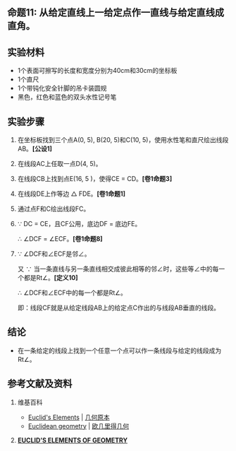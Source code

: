 ## 命题11: 从给定直线上一给定点作一直线与给定直线成直角。 

## 实验材料

- 1个表面可擦写的长度和宽度分别为40cm和30cm的坐标板
- 1个直尺
- 1个带钝化安全针脚的吊卡装圆规
- 黑色，红色和蓝色的双头水性记号笔

## 实验步骤

1. 在坐标板找到三个点A(0, 5), B(20, 5)和C(10, 5)，使用水性笔和直尺绘出线段AB。**[公设1]**

2. 在线段AC上任取一点D(4, 5)。

3. 在线段CB上找到点E(16, 5 )，使得CE = CD。**[卷1命题3]**

4. 在线段DE上作等边 △ FDE。**[卷1命题1]**

5. 通过点F和C绘出线段FC。 

6. ∵ DC = CE，且CF公用，底边DF = 底边FE。

    ∴ ∠DCF = ∠ECF。**[卷1命题8]**

7.  ∵ ∠DCF和∠ECF是邻∠。 

     又 ∵ 当一条直线与另一条直线相交成彼此相等的邻∠时，这些等∠中的每一个都是Rt∠。**[定义10]**

     ∴ ∠DCF和∠ECF中的每一个都是Rt∠。  

     即：线段CF就是从给定线段AB上的给定点C作出的与线段AB垂直的线段。 

## 结论

- 在一条给定的线段上找到一个任意一个点可以作一条线段与给定的线段成为Rt∠。

## 参考文献及资料

1. 维基百科
	- [Euclid's Elements](https://en.wikipedia.org/wiki/Euclid%27s_Elements) | [几何原本](https://zh.wikipedia.org/wiki/%E5%87%A0%E4%BD%95%E5%8E%9F%E6%9C%AC) 
	- [Euclidean geometry](https://en.wikipedia.org/wiki/Euclidean_geometry) | [欧几里得几何](https://zh.wikipedia.org/wiki/%E6%AC%A7%E5%87%A0%E9%87%8C%E5%BE%97%E5%87%A0%E4%BD%95) 

2. [**EUCLID’S ELEMENTS OF GEOMETRY**](https://farside.ph.utexas.edu/books/Euclid/Elements.pdf) 



